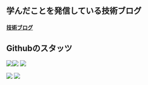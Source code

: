 ## 学んだことを発信している技術ブログ

#### [技術ブログ](https://otaku-programmer.com/)

## Githubのスタッツ

![](http://github-profile-summary-cards.vercel.app/api/cards/stats?username=ryotaro-tenya0727&theme=github)![](http://github-profile-summary-cards.vercel.app/api/cards/productive-time?username=ryotaro-tenya0727&theme=github&utcOffset=8)
![](http://github-profile-summary-cards.vercel.app/api/cards/profile-details?username=ryotaro-tenya0727&theme=github)

![](http://github-profile-summary-cards.vercel.app/api/cards/repos-per-language?username=ryotaro-tenya0727&theme=github)
![](http://github-profile-summary-cards.vercel.app/api/cards/most-commit-language?username=ryotaro-tenya0727&theme=github)


